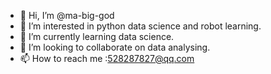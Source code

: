 - 👋 Hi, I’m @ma-big-god
- 👀 I’m interested in python data science and robot learning.
- 🌱 I’m currently learning data science.
- 💞️ I’m looking to collaborate on data analysing.
- 📫 How to reach me :528287827@qq.com

<!---
ma-big-god/ma-big-god is a ✨ special ✨ repository because its `README.md` (this file) appears on your GitHub profile.
You can click the Preview link to take a look at your changes.
--->
